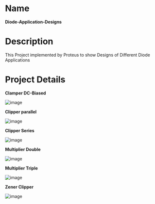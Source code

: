 Name
=======
**Diode-Application-Designs**

Description
=======
This Project implemented by Proteus to show Designs of Different Diode Applications

Project Details
=======

**Clamper DC-Biased**  

![image](https://github.com/17-doha/Diode-Application-Designs/assets/65771031/c6f5d604-1413-4927-b90c-c86339dc6804)



**Clipper parallel** 

![image](https://github.com/17-doha/Diode-Application-Designs/assets/65771031/3f7b095d-2694-4a90-986a-5edab53703d4)



**Clipper Series**  

 ![image](https://github.com/17-doha/Diode-Application-Designs/assets/65771031/e188aa3d-920c-463e-9e6c-db2e8ff3b783)


**Multiplier Double** 

  ![image](https://github.com/17-doha/Diode-Application-Designs/assets/65771031/9ee24fa1-7e13-4c49-b071-3908efed99a5)



**Multiplier Triple** 

![image](https://github.com/17-doha/Diode-Application-Designs/assets/65771031/00f1d438-63ad-4fd1-adda-254285162c6b)

**Zener Clipper** 

![image](https://github.com/17-doha/Diode-Application-Designs/assets/65771031/c4898915-e9c8-4ccc-958c-cc230eba0dd3)


